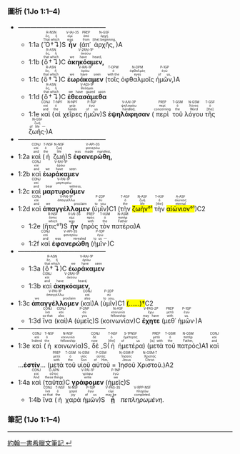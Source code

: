 ### 圖析 (1Jo 1:1–4)
- ——————————————
	- <rt>1:1a</rt> (<RUBY><ruby><ruby>Ὃ†↴<rt>That which</rt></ruby><rt>ὅς, ἥ</rt></ruby><rt>R-NSN</rt></RUBY>)S <RUBY><ruby><ruby>**ἦν**<rt>was</rt></ruby><rt>εἰμί</rt></ruby><rt>V-IAI-3S</rt></RUBY> (<RUBY><ruby><ruby>ἀπ᾽<rt>from</rt></ruby><rt>ἀπό</rt></ruby><rt>PREP</rt></RUBY> <RUBY><ruby><ruby>ἀρχῆς,<rt>[the] beginning,</rt></ruby><rt>ἀρχή</rt></ruby><rt>N-GSF</rt></RUBY>)A 
	- <rt>1:1b</rt> (<RUBY><ruby><ruby>ὃ†↴<rt>that which</rt></ruby><rt>ὅς, ἥ</rt></ruby><rt>R-ASN</rt></RUBY>)C <RUBY><ruby><ruby>**ἀκηκόαμεν,**<rt>we have heard,</rt></ruby><rt>ἀκούω</rt></ruby><rt>V-2RAI-1P</rt></RUBY> 
	- <rt>1:1c</rt> (<RUBY><ruby><ruby>ὃ†↴<rt>that which</rt></ruby><rt>ὅς, ἥ</rt></ruby><rt>R-ASN</rt></RUBY>)C <RUBY><ruby><ruby>**ἑωράκαμεν**<rt>we have seen</rt></ruby><rt>ὁράω</rt></ruby><rt>V-RAI-1P</rt></RUBY> (<RUBY><ruby><ruby>τοῖς<rt>with the</rt></ruby><rt>ὁ</rt></ruby><rt>T-DPM</rt></RUBY> <RUBY><ruby><ruby>ὀφθαλμοῖς<rt>eyes</rt></ruby><rt>ὀφθαλμός</rt></ruby><rt>N-DPM</rt></RUBY> <RUBY><ruby><ruby>ἡμῶν,<rt>of us,</rt></ruby><rt>ἐγώ</rt></ruby><rt>P-1GP</rt></RUBY>)A 
	- <rt>1:1d</rt> (<RUBY><ruby><ruby>ὃ†↴<rt>that which</rt></ruby><rt>ὅς, ἥ</rt></ruby><rt>R-ASN</rt></RUBY>)C <RUBY><ruby><ruby>**ἐθεασάμεθα**<rt>we have gazed upon</rt></ruby><rt>θεάομαι</rt></ruby><rt>V-ADI-1P</rt></RUBY> 
	- <rt>1:1e</rt> <RUBY><ruby><ruby>καὶ<rt>and</rt></ruby><rt>καί</rt></ruby><rt>CONJ</rt></RUBY> (<RUBY><ruby><ruby>αἱ<rt>the</rt></ruby><rt>ὁ</rt></ruby><rt>T-NPF</rt></RUBY> <RUBY><ruby><ruby>χεῖρες<rt>hands</rt></ruby><rt>χείρ</rt></ruby><rt>N-NPF</rt></RUBY> <RUBY><ruby><ruby>ἡμῶν<rt>of us</rt></ruby><rt>ἐγώ</rt></ruby><rt>P-1GP</rt></RUBY>)S <RUBY><ruby><ruby>**ἐψηλάφησαν**<rt>handled,</rt></ruby><rt>ψηλαφάω</rt></ruby><rt>V-AAI-3P</rt></RUBY> (<RUBY><ruby><ruby>περὶ<rt>concerning</rt></ruby><rt>περί</rt></ruby><rt>PREP</rt></RUBY> <RUBY><ruby><ruby>τοῦ<rt>the</rt></ruby><rt>ὁ</rt></ruby><rt>T-GSM</rt></RUBY> <RUBY><ruby><ruby>λόγου<rt>Word</rt></ruby><rt>λόγος</rt></ruby><rt>N-GSM</rt></RUBY> <RUBY><ruby><ruby>τῆς<rt>[the]</rt></ruby><rt>ὁ</rt></ruby><rt>T-GSF</rt></RUBY> <RUBY><ruby><ruby>ζωῆς·<rt>of life —</rt></ruby><rt>ζωή</rt></ruby><rt>N-GSF</rt></RUBY>)A 
- ——————————————
- <rt>1:2a</rt> <RUBY><ruby><ruby>καὶ<rt>and</rt></ruby><rt>καί</rt></ruby><rt>CONJ</rt></RUBY> (<RUBY><ruby><ruby>ἡ<rt>the</rt></ruby><rt>ὁ</rt></ruby><rt>T-NSF</rt></RUBY> <RUBY><ruby><ruby>ζωὴ<rt>life</rt></ruby><rt>ζωή</rt></ruby><rt>N-NSF</rt></RUBY>)S <RUBY><ruby><ruby>**ἐφανερώθη,**<rt>was made manifest,</rt></ruby><rt>φανερόω</rt></ruby><rt>V-API-3S</rt></RUBY> 
- <rt>1:2b</rt> <RUBY><ruby><ruby>καὶ<rt>and</rt></ruby><rt>καί</rt></ruby><rt>CONJ</rt></RUBY> <RUBY><ruby><ruby>**ἑωράκαμεν**<rt>we have seen</rt></ruby><rt>ὁράω</rt></ruby><rt>V-RAI-1P</rt></RUBY> 
- <rt>1:2c</rt> <RUBY><ruby><ruby>καὶ<rt>and</rt></ruby><rt>καί</rt></ruby><rt>CONJ</rt></RUBY> <RUBY><ruby><ruby>**μαρτυροῦμεν**<rt>bear witness,</rt></ruby><rt>μαρτυρέω</rt></ruby><rt>V-PAI-1P</rt></RUBY> 
- <rt>1:2d</rt> <RUBY><ruby><ruby>καὶ<rt>and</rt></ruby><rt>καί</rt></ruby><rt>CONJ</rt></RUBY> <RUBY><ruby><ruby>**ἀπαγγέλλομεν**<rt>we proclaim</rt></ruby><rt>ἀπαγγέλλω</rt></ruby><rt>V-PAI-1P</rt></RUBY> (<RUBY><ruby><ruby>ὑμῖν<rt>to you</rt></ruby><rt>σύ</rt></ruby><rt>P-2DP</rt></RUBY>)C1 (<RUBY><ruby><ruby>τὴν<rt>the</rt></ruby><rt>ὁ</rt></ruby><rt>T-ASF</rt></RUBY> <RUBY><ruby><ruby><mark>ζωὴν°¹</mark><rt>life</rt></ruby><rt>ζωή</rt></ruby><rt>N-ASF</rt></RUBY> <RUBY><ruby><ruby>τὴν<rt>[the]</rt></ruby><rt>ὁ</rt></ruby><rt>T-ASF</rt></RUBY> <RUBY><ruby><ruby><mark>αἰώνιον°¹</mark><rt>eternal</rt></ruby><rt>αἰώνιος</rt></ruby><rt>A-ASF</rt></RUBY>)C2
	- <rt>1:2e</rt> (<RUBY><ruby><ruby>ἥτις°¹<rt>which</rt></ruby><rt>ὅστις</rt></ruby><rt>R-NSF</rt></RUBY>)S <RUBY><ruby><ruby>**ἦν**<rt>was</rt></ruby><rt>εἰμί</rt></ruby><rt>V-IAI-3S</rt></RUBY> (<RUBY><ruby><ruby>πρὸς<rt>with</rt></ruby><rt>πρός</rt></ruby><rt>PREP</rt></RUBY> <RUBY><ruby><ruby>τὸν<rt>the</rt></ruby><rt>ὁ</rt></ruby><rt>T-ASM</rt></RUBY> <RUBY><ruby><ruby>πατέρα<rt>Father</rt></ruby><rt>πατήρ</rt></ruby><rt>N-ASM</rt></RUBY>)A 
	- <rt>1:2f</rt> <RUBY><ruby><ruby>καὶ<rt>and</rt></ruby><rt>καί</rt></ruby><rt>CONJ</rt></RUBY> <RUBY><ruby><ruby>**ἐφανερώθη**<rt>was revealed</rt></ruby><rt>φανερόω</rt></ruby><rt>V-API-3S</rt></RUBY> (<RUBY><ruby><ruby>ἡμῖν·<rt>to us —</rt></ruby><rt>ἐγώ</rt></ruby><rt>P-1DP</rt></RUBY>)C 
- ——————————————
	- <rt>1:3a</rt> (<RUBY><ruby><ruby>ὃ†↴<rt>that which</rt></ruby><rt>ὅς, ἥ</rt></ruby><rt>R-ASN</rt></RUBY>)C <RUBY><ruby><ruby>**ἑωράκαμεν**<rt>we have seen</rt></ruby><rt>ὁράω</rt></ruby><rt>V-RAI-1P</rt></RUBY> 
	- <rt>1:3b</rt> <RUBY><ruby><ruby>καὶ<rt>and</rt></ruby><rt>καί</rt></ruby><rt>CONJ</rt></RUBY> <RUBY><ruby><ruby>**ἀκηκόαμεν,**<rt>have heard,</rt></ruby><rt>ἀκούω</rt></ruby><rt>V-2RAI-1P</rt></RUBY> 
- <rt>1:3c</rt> <RUBY><ruby><ruby>**ἀπαγγέλλομεν**<rt>we proclaim</rt></ruby><rt>ἀπαγγέλλω</rt></ruby><rt>V-PAI-1P</rt></RUBY> (<RUBY><ruby><ruby>καὶ<rt>also</rt></ruby><rt>καί</rt></ruby><rt>CONJ</rt></RUBY>)A (<RUBY><ruby><ruby>ὑμῖν<rt>to you,</rt></ruby><rt>σύ</rt></ruby><rt>P-2DP</rt></RUBY>)C1 <mark>(......)†</mark>C2
	- <rt>1:3d</rt> <RUBY><ruby><ruby>ἵνα<rt>so that</rt></ruby><rt>ἵνα</rt></ruby><rt>CONJ</rt></RUBY> (<RUBY><ruby><ruby>καὶ<rt>also</rt></ruby><rt>καί</rt></ruby><rt>CONJ</rt></RUBY>)A (<RUBY><ruby><ruby>ὑμεῖς<rt>you</rt></ruby><rt>σύ</rt></ruby><rt>P-2NP</rt></RUBY>)S (<RUBY><ruby><ruby>κοινωνίαν<rt>fellowship</rt></ruby><rt>κοινωνία</rt></ruby><rt>N-ASF</rt></RUBY>)C <RUBY><ruby><ruby>**ἔχητε**<rt>may have</rt></ruby><rt>ἔχω</rt></ruby><rt>V-PAS-2P</rt></RUBY> (<RUBY><ruby><ruby>μεθ᾽<rt>with</rt></ruby><rt>μετά</rt></ruby><rt>PREP</rt></RUBY> <RUBY><ruby><ruby>ἡμῶν·<rt>us.</rt></ruby><rt>ἐγώ</rt></ruby><rt>P-1GP</rt></RUBY>)A 
- ——————————————
- <rt>1:3e</rt> <RUBY><ruby><ruby>καὶ<rt>Indeed</rt></ruby><rt>καί</rt></ruby><rt>CONJ</rt></RUBY> (<RUBY><ruby><ruby>ἡ<rt>the</rt></ruby><rt>ὁ</rt></ruby><rt>T-NSF</rt></RUBY> <RUBY><ruby><ruby>κοινωνία<rt>fellowship</rt></ruby><rt>κοινωνία</rt></ruby><rt>N-NSF</rt></RUBY>)S<sub>-</sub> <RUBY><ruby><ruby>δὲ<rt>now</rt></ruby><rt>δέ</rt></ruby><rt>CONJ</rt></RUBY> <sub>-</sub>S(<RUBY><ruby><ruby>ἡ<rt>[the]</rt></ruby><rt>ὁ</rt></ruby><rt>T-NSF</rt></RUBY> <RUBY><ruby><ruby>ἡμετέρα<rt>of us</rt></ruby><rt>ἡμέτερος</rt></ruby><rt>S-1PNSF</rt></RUBY>) (<RUBY><ruby><ruby>μετὰ<rt>[is] with</rt></ruby><rt>μετά</rt></ruby><rt>PREP</rt></RUBY> <RUBY><ruby><ruby>τοῦ<rt>the</rt></ruby><rt>ὁ</rt></ruby><rt>T-GSM</rt></RUBY> <RUBY><ruby><ruby>πατρὸς<rt>Father,</rt></ruby><rt>πατήρ</rt></ruby><rt>N-GSM</rt></RUBY>)A1 <RUBY><ruby><ruby>καὶ<rt>and</rt></ruby><rt>καί</rt></ruby><rt>CONJ</rt></RUBY> ...**ἐστίν**... (<RUBY><ruby><ruby>μετὰ<rt>with</rt></ruby><rt>μετά</rt></ruby><rt>PREP</rt></RUBY> <RUBY><ruby><ruby>τοῦ<rt>the</rt></ruby><rt>ὁ</rt></ruby><rt>T-GSM</rt></RUBY> <RUBY><ruby><ruby>υἱοῦ<rt>Son</rt></ruby><rt>υἱός</rt></ruby><rt>N-GSM</rt></RUBY> <RUBY><ruby><ruby>αὐτοῦ<rt>of Him,</rt></ruby><rt>αὐτός</rt></ruby><rt>P-GSM</rt></RUBY> = <RUBY><ruby><ruby>Ἰησοῦ<rt>Jesus</rt></ruby><rt>Ἰησοῦς</rt></ruby><rt>N-GSM-P</rt></RUBY> <RUBY><ruby><ruby>Χριστοῦ.<rt>Christ.</rt></ruby><rt>Χριστός</rt></ruby><rt>N-GSM-T</rt></RUBY>)A2 
- <rt>1:4a</rt> <RUBY><ruby><ruby>καὶ<rt>And</rt></ruby><rt>καί</rt></ruby><rt>CONJ</rt></RUBY> (<RUBY><ruby><ruby>ταῦτα<rt>these things</rt></ruby><rt>οὗτος</rt></ruby><rt>D-APN</rt></RUBY>)C <RUBY><ruby><ruby>**γράφομεν**<rt>write</rt></ruby><rt>γράφω</rt></ruby><rt>V-PAI-1P</rt></RUBY> (<RUBY><ruby><ruby>ἡμεῖς<rt>we</rt></ruby><rt>ἐγώ</rt></ruby><rt>P-1NP</rt></RUBY>)S 
	- <rt>1:4b</rt> <RUBY><ruby><ruby>ἵνα<rt>so that</rt></ruby><rt>ἵνα</rt></ruby><rt>CONJ</rt></RUBY> (<RUBY><ruby><ruby>ἡ<rt>the</rt></ruby><rt>ὁ</rt></ruby><rt>T-NSF</rt></RUBY> <RUBY><ruby><ruby>χαρὰ<rt>joy</rt></ruby><rt>χαρά</rt></ruby><rt>N-NSF</rt></RUBY> <RUBY><ruby><ruby>ἡμῶν<rt>of us</rt></ruby><rt>ἐγώ</rt></ruby><rt>P-1GP</rt></RUBY>)S <RUBY><ruby><ruby>**ᾖ**<rt>may be</rt></ruby><rt>εἰμί</rt></ruby><rt>V-PAS-3S</rt></RUBY> <RUBY><ruby><ruby>*πεπληρωμένη.*<rt>completed.</rt></ruby><rt>πληρόω</rt></ruby><rt>V-RPP-NSF</rt></RUBY> 


### 筆記 (1Jo 1:1–4)




---
[約翰一書希臘文筆記 ↵](1John-Notes.md)

